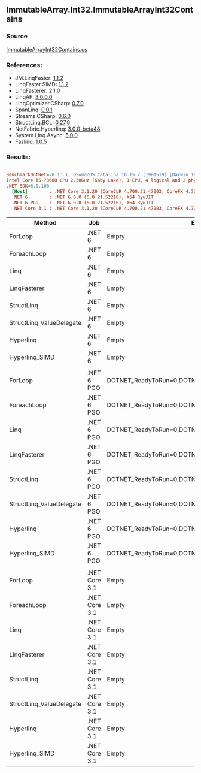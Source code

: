 ﻿## ImmutableArray.Int32.ImmutableArrayInt32Contains

### Source
[ImmutableArrayInt32Contains.cs](../LinqBenchmarks/ImmutableArray/Int32/ImmutableArrayInt32Contains.cs)

### References:
- JM.LinqFaster: [1.1.2](https://www.nuget.org/packages/JM.LinqFaster/1.1.2)
- LinqFaster.SIMD: [1.1.2](https://www.nuget.org/packages/LinqFaster.SIMD/1.0.3)
- LinqFasterer: [2.1.0](https://www.nuget.org/packages/LinqFasterer/2.1.0)
- LinqAF: [3.0.0.0](https://www.nuget.org/packages/LinqAF/3.0.0.0)
- LinqOptimizer.CSharp: [0.7.0](https://www.nuget.org/packages/LinqOptimizer.CSharp/0.7.0)
- SpanLinq: [0.0.1](https://www.nuget.org/packages/SpanLinq/0.0.1)
- Streams.CSharp: [0.6.0](https://www.nuget.org/packages/Streams.CSharp/0.6.0)
- StructLinq.BCL: [0.27.0](https://www.nuget.org/packages/StructLinq/0.27.0)
- NetFabric.Hyperlinq: [3.0.0-beta48](https://www.nuget.org/packages/NetFabric.Hyperlinq/3.0.0-beta48)
- System.Linq.Async: [5.0.0](https://www.nuget.org/packages/System.Linq.Async/5.0.0)
- Faslinq: [1.0.5](https://www.nuget.org/packages/Faslinq/1.0.5)

### Results:
``` ini

BenchmarkDotNet=v0.13.1, OS=macOS Catalina 10.15.7 (19H1519) [Darwin 19.6.0]
Intel Core i5-7360U CPU 2.30GHz (Kaby Lake), 1 CPU, 4 logical and 2 physical cores
.NET SDK=6.0.100
  [Host]        : .NET Core 3.1.20 (CoreCLR 4.700.21.47003, CoreFX 4.700.21.47101), X64 RyuJIT
  .NET 6        : .NET 6.0.0 (6.0.21.52210), X64 RyuJIT
  .NET 6 PGO    : .NET 6.0.0 (6.0.21.52210), X64 RyuJIT
  .NET Core 3.1 : .NET Core 3.1.20 (CoreCLR 4.700.21.47003, CoreFX 4.700.21.47101), X64 RyuJIT


```
|                   Method |           Job |                                                EnvironmentVariables |       Runtime | Count |      Mean |    Error |   StdDev |        Ratio | RatioSD |  Gen 0 | Allocated |
|------------------------- |-------------- |-------------------------------------------------------------------- |-------------- |------ |----------:|---------:|---------:|-------------:|--------:|-------:|----------:|
|                  ForLoop |        .NET 6 |                                                               Empty |      .NET 6.0 |   100 |  44.24 ns | 0.016 ns | 0.013 ns |     baseline |         |      - |         - |
|              ForeachLoop |        .NET 6 |                                                               Empty |      .NET 6.0 |   100 |  44.99 ns | 0.058 ns | 0.045 ns | 1.02x slower |   0.00x |      - |         - |
|                     Linq |        .NET 6 |                                                               Empty |      .NET 6.0 |   100 |  42.80 ns | 0.735 ns | 0.652 ns | 1.03x faster |   0.02x |      - |         - |
|             LinqFasterer |        .NET 6 |                                                               Empty |      .NET 6.0 |   100 |  86.17 ns | 0.862 ns | 0.720 ns | 1.95x slower |   0.02x | 0.2142 |     448 B |
|               StructLinq |        .NET 6 |                                                               Empty |      .NET 6.0 |   100 | 106.79 ns | 0.989 ns | 0.876 ns | 2.41x slower |   0.02x | 0.0153 |      32 B |
| StructLinq_ValueDelegate |        .NET 6 |                                                               Empty |      .NET 6.0 |   100 | 120.92 ns | 0.116 ns | 0.091 ns | 2.73x slower |   0.00x |      - |         - |
|                Hyperlinq |        .NET 6 |                                                               Empty |      .NET 6.0 |   100 |  46.57 ns | 0.052 ns | 0.040 ns | 1.05x slower |   0.00x | 0.0153 |      32 B |
|           Hyperlinq_SIMD |        .NET 6 |                                                               Empty |      .NET 6.0 |   100 |  25.50 ns | 0.028 ns | 0.024 ns | 1.74x faster |   0.00x |      - |         - |
|                          |               |                                                                     |               |       |           |          |          |              |         |        |           |
|                  ForLoop |    .NET 6 PGO | DOTNET_ReadyToRun=0,DOTNET_TC_QuickJitForLoops=1,DOTNET_TieredPGO=1 |      .NET 6.0 |   100 |  48.24 ns | 0.031 ns | 0.026 ns |     baseline |         |      - |         - |
|              ForeachLoop |    .NET 6 PGO | DOTNET_ReadyToRun=0,DOTNET_TC_QuickJitForLoops=1,DOTNET_TieredPGO=1 |      .NET 6.0 |   100 |  48.91 ns | 0.039 ns | 0.033 ns | 1.01x slower |   0.00x |      - |         - |
|                     Linq |    .NET 6 PGO | DOTNET_ReadyToRun=0,DOTNET_TC_QuickJitForLoops=1,DOTNET_TieredPGO=1 |      .NET 6.0 |   100 |  24.09 ns | 0.029 ns | 0.023 ns | 2.00x faster |   0.00x |      - |         - |
|             LinqFasterer |    .NET 6 PGO | DOTNET_ReadyToRun=0,DOTNET_TC_QuickJitForLoops=1,DOTNET_TieredPGO=1 |      .NET 6.0 |   100 |  72.52 ns | 0.290 ns | 0.242 ns | 1.50x slower |   0.01x | 0.2142 |     448 B |
|               StructLinq |    .NET 6 PGO | DOTNET_ReadyToRun=0,DOTNET_TC_QuickJitForLoops=1,DOTNET_TieredPGO=1 |      .NET 6.0 |   100 | 104.52 ns | 0.111 ns | 0.099 ns | 2.17x slower |   0.00x | 0.0153 |      32 B |
| StructLinq_ValueDelegate |    .NET 6 PGO | DOTNET_ReadyToRun=0,DOTNET_TC_QuickJitForLoops=1,DOTNET_TieredPGO=1 |      .NET 6.0 |   100 |  86.31 ns | 0.148 ns | 0.131 ns | 1.79x slower |   0.00x |      - |         - |
|                Hyperlinq |    .NET 6 PGO | DOTNET_ReadyToRun=0,DOTNET_TC_QuickJitForLoops=1,DOTNET_TieredPGO=1 |      .NET 6.0 |   100 |  35.22 ns | 0.684 ns | 0.640 ns | 1.36x faster |   0.00x | 0.0153 |      32 B |
|           Hyperlinq_SIMD |    .NET 6 PGO | DOTNET_ReadyToRun=0,DOTNET_TC_QuickJitForLoops=1,DOTNET_TieredPGO=1 |      .NET 6.0 |   100 |  23.28 ns | 0.054 ns | 0.081 ns | 2.07x faster |   0.01x |      - |         - |
|                          |               |                                                                     |               |       |           |          |          |              |         |        |           |
|                  ForLoop | .NET Core 3.1 |                                                               Empty | .NET Core 3.1 |   100 |  62.90 ns | 0.068 ns | 0.060 ns |     baseline |         |      - |         - |
|              ForeachLoop | .NET Core 3.1 |                                                               Empty | .NET Core 3.1 |   100 |  62.40 ns | 0.066 ns | 0.062 ns | 1.01x faster |   0.00x |      - |         - |
|                     Linq | .NET Core 3.1 |                                                               Empty | .NET Core 3.1 |   100 |  34.77 ns | 0.054 ns | 0.048 ns | 1.81x faster |   0.00x |      - |         - |
|             LinqFasterer | .NET Core 3.1 |                                                               Empty | .NET Core 3.1 |   100 |  96.38 ns | 0.307 ns | 0.272 ns | 1.53x slower |   0.00x | 0.2142 |     448 B |
|               StructLinq | .NET Core 3.1 |                                                               Empty | .NET Core 3.1 |   100 | 305.87 ns | 0.382 ns | 0.339 ns | 4.86x slower |   0.01x | 0.0153 |      32 B |
| StructLinq_ValueDelegate | .NET Core 3.1 |                                                               Empty | .NET Core 3.1 |   100 | 290.44 ns | 0.174 ns | 0.154 ns | 4.62x slower |   0.01x |      - |         - |
|                Hyperlinq | .NET Core 3.1 |                                                               Empty | .NET Core 3.1 |   100 |  46.44 ns | 0.931 ns | 0.915 ns | 1.35x faster |   0.03x | 0.0153 |      32 B |
|           Hyperlinq_SIMD | .NET Core 3.1 |                                                               Empty | .NET Core 3.1 |   100 |  36.08 ns | 0.073 ns | 0.068 ns | 1.74x faster |   0.00x |      - |         - |
